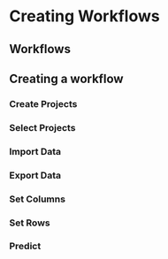 # Creating Workflows

## Workflows

## Creating a workflow


### Create Projects

### Select Projects

### Import Data

### Export Data

### Set Columns

### Set Rows

### Predict
